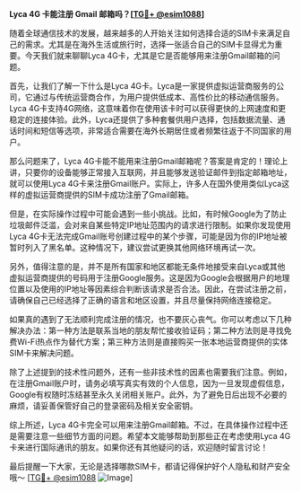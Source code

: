 **Lyca 4G 卡能注册 Gmail 邮箱吗？[[TG💪+ @esim1088](https://t.me/s/esim1088)]**

随着全球通信技术的发展，越来越多的人开始关注如何选择合适的SIM卡来满足自己的需求。尤其是在海外生活或旅行时，选择一张适合自己的SIM卡显得尤为重要。今天我们就来聊聊Lyca 4G卡，尤其是它是否能够用来注册Gmail邮箱的问题。

首先，让我们了解一下什么是Lyca 4G卡。Lyca是一家提供虚拟运营商服务的公司，它通过与传统运营商合作，为用户提供低成本、高性价比的移动通信服务。Lyca 4G卡支持4G网络，这意味着你在使用该卡时可以获得更快的上网速度和更稳定的连接体验。此外，Lyca还提供了多种套餐供用户选择，包括数据流量、通话时间和短信等选项，非常适合需要在海外长期居住或者频繁往返于不同国家的用户。

那么问题来了，Lyca 4G卡能不能用来注册Gmail邮箱呢？答案是肯定的！理论上讲，只要你的设备能够正常接入互联网，并且能够发送验证邮件到指定邮箱地址，就可以使用Lyca 4G卡来注册Gmail账户。实际上，许多人在国外使用类似Lyca这样的虚拟运营商提供的SIM卡成功注册了Gmail邮箱。

但是，在实际操作过程中可能会遇到一些小挑战。比如，有时候Google为了防止垃圾邮件泛滥，会对来自某些特定IP地址范围内的请求进行限制。如果你发现使用Lyca 4G卡无法完成Gmail账号创建过程中的某个步骤，可能是因为你的IP地址被暂时列入了黑名单。这种情况下，建议尝试更换其他网络环境再试一次。

另外，值得注意的是，并不是所有国家和地区都能无条件地接受来自Lyca或其他虚拟运营商提供的号码用于注册Google服务。这是因为Google会根据用户的地理位置以及使用的IP地址等因素综合判断该请求是否合法。因此，在尝试注册之前，请确保自己已经选择了正确的语言和地区设置，并且尽量保持网络连接稳定。

如果真的遇到了无法顺利完成注册的情况，也不要灰心丧气。你可以考虑以下几种解决办法：第一种方法是联系当地的朋友帮忙接收验证码；第二种方法则是寻找免费Wi-Fi热点作为替代方案；第三种方法则是直接购买一张本地运营商提供的实体SIM卡来解决问题。

除了上述提到的技术性问题外，还有一些非技术性的因素也需要我们注意。例如，在注册Gmail账户时，请务必填写真实有效的个人信息，因为一旦发现虚假信息，Google有权随时冻结甚至永久关闭相关账户。此外，为了避免日后出现不必要的麻烦，请妥善保管好自己的登录密码及相关安全密钥。

综上所述，Lyca 4G卡完全可以用来注册Gmail邮箱。不过，在具体操作过程中还是需要注意一些细节方面的问题。希望本文能够帮助到那些正在考虑使用Lyca 4G卡来进行国际通讯的朋友。如果你还有其他疑问的话，欢迎随时留言讨论！

最后提醒一下大家，无论是选择哪款SIM卡，都请记得保护好个人隐私和财产安全哦～ [[TG💪+ @esim1088](https://t.me/s/esim1088) ![Image](https://i.postimg.cc/4NQfJmqS/Snipaste-2025-05-13-00-14-12.png)]